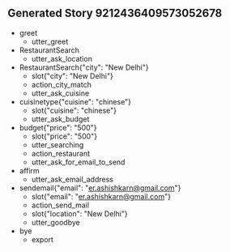 ## Generated Story 9212436409573052678
* greet
    - utter_greet
* RestaurantSearch
    - utter_ask_location
* RestaurantSearch{"city": "New Delhi"}
    - slot{"city": "New Delhi"}
    - action_city_match
    - utter_ask_cuisine
* cuisinetype{"cuisine": "chinese"}
    - slot{"cuisine": "chinese"}
    - utter_ask_budget
* budget{"price": "500"}
    - slot{"price": "500"}
    - utter_searching
    - action_restaurant
    - utter_ask_for_email_to_send
* affirm
    - utter_ask_email_address
* sendemail{"email": "er.ashishkarn@gmail.com"}
    - slot{"email": "er.ashishkarn@gmail.com"}
    - action_send_mail
    - slot{"location": "New Delhi"}
    - utter_goodbye
* bye
    - export

